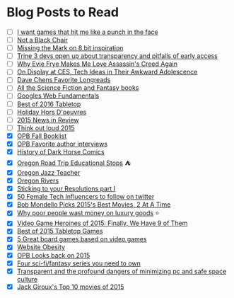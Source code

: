# Blog Posts to Read

- [ ] [I want games that hit me like a punch in the face](http://www.zam.com/article/234/i-want-games-that-hit-me-like-a-punch-to-the-face)
- [ ] [Not a Black Chair](https://medium.com/@amelielamont/not-a-black-chair-8a8e7e2b9140#.84lrlobj8)
- [ ] [Missing the Mark on 8 bit inspiration](https://vaguelysubmerged.wordpress.com/2016/02/07/missing-the-mark-on-8-bit-inspiration/)
- [ ] [Trine 3 devs open up about transparency and pitfalls of early access](http://www.gamasutra.com/view/news/252905/Trine_3_devs_open_up_about_transparency_and_the_pitfalls_of_Early_Access.php)
- [ ] [Why Evie Frye Makes Me Love Assassin's Creed Again](http://www.pastemagazine.com/articles/2016/01/ac-syndicate-feature.html)
- [ ] [On Display at CES, Tech Ideas in Their Awkward Adolescence](http://www.nytimes.com/2016/01/07/technology/on-display-at-ces-tech-ideas-in-their-awkward-adolescence.html)
- [ ] [Dave Chens Favorite Longreads](http://www.davechen.net/2015/12/my-10-favorite-longreads-of-2015.html)
- [ ] [All the Science Fiction and Fantasy books](http://io9.gizmodo.com/all-the-science-fiction-and-fantasy-books-everyone-will-1751732361)
- [ ] [Googles Web Fundamentals](https://developers.google.com/web/fundamentals/)
- [ ] [Best of 2016 Tabletop](http://geekdad.com/2016/01/best-tabletop-2015/)
- [ ] [Holiday Hors D'oeuvres](http://www.opb.org/news/series/greetings-northwest/asian-holiday-hors-doeuvres-smallwares-recipes/)
- [ ] [2015 News in Review](http://www.opb.org/news/series/greetings-northwest/2015-opb-news-in-review/)
- [ ] [Think out loud 2015](http://www.opb.org/news/series/greetings-northwest/think-out-louds-notable-conversations-of-2015/)
- [X] [OPB Fall Booklist](http://www.opb.org/news/series/greetings-northwest/opbs-fall-book-list/)
- [X] [OPB Favorite author interviews](http://www.opb.org/news/series/greetings-northwest/wordstock-opbs-favorite-author-interviews/)
- [X] [History of Dark Horse Comics](http://www.opb.org/news/series/greetings-northwest/dark-horse-comics-original-sketch-slideshow/)
- [X] [Oregon Road Trip Educational Stops](http://www.opb.org/news/series/greetings-northwest/educational-oregon-road-trip/) :tent:
- [X] [Oregon Jazz Teacher ](http://www.opb.org/news/series/greetings-northwest/oregon-jazz-race-education-teacher-thara-memory/)
- [X] [Oregon Rivers](http://www.opb.org/news/series/greetings-northwest/introduction-to-oregons-incredible-rivers/)
- [X] [Sticking to your Resolutions part I](https://habitica.wordpress.com/2016/01/15/sticking-to-your-resolutions-part-i-setting-the-stage-for-success/)
- [X] [50 Female Tech Influencers to follow on twitter](http://skillcrush.com/2015/11/04/50-female-tech-influencers-to-follow-on-twitter/)
- [X] [Bob Mondello Picks 2015's Best Movies, 2 At A Time](http://www.npr.org/2015/12/30/460844013/seeing-double-bob-mondello-picks-2015s-best-movies-two-at-a-time)
- [X] [Why poor people wast money on luxury goods](http://talkingpointsmemo.com/cafe/why-do-poor-people-waste-money-on-luxury-goods) :star:
- [X] [Video Game Heroines of 2015: Finally, We Have 9 of Them](http://www.themarysue.com/video-game-heroines-of-2015/)
- [X] [Best of 2015 Tabletop Games](http://entropymag.org/best-of-2015-tabletop-games/)
- [X] [5 Great board games based on video games](http://geekandsundry.com/five-great-board-games-based-on-video-games/)
- [X] [Website Obesity](http://idlewords.com/talks/website_obesity.htm)
- [X] [OPB Looks back on 2015](http://www.opb.org/news/series/greetings-northwest/)
- [X] [Four sci-fi/fantasy series you need to own](http://geekandsundry.com/four-sci-fifantasy-series-you-need-to-own/)
- [X] [Transparent and the profound dangers of minimizing pc and safe space culture](http://www.pajiba.com/think_pieces/transparent-and-the-profound-dangers-of-minimizing-pc-and-safe-space-culture.php)
- [X] [Jack Giroux's Top 10 movies of 2015](http://www.slashfilm.com/jack-giroux-top-10-movies-of-2015/)
